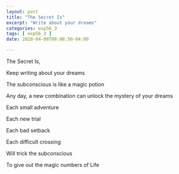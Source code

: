 ```yaml
---
layout: post
title: "The Secret Is"
excerpt: "Write about your dreams"
categories: exp56_3
tags: [ exp56_3 ]
date: 2020-04-08T08:08:50-04:00

---
```



The Secret Is,

Keep writing about your dreams

The subconscious is like a magic potion

Any day, a new combination can unlock the mystery of your dreams

Each small adventure

Each new trial

Each bad setback

Each difficult crossing

Will trick the subconscious

To give out the magic numbers of Life
